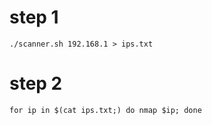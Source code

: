 # step 1
```
./scanner.sh 192.168.1 > ips.txt
```
# step 2
```
for ip in $(cat ips.txt;) do nmap $ip; done
```
